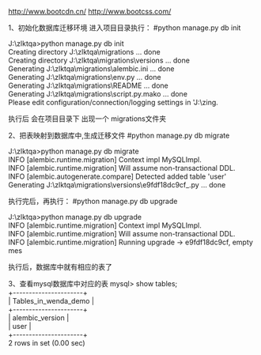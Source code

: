 http://www.bootcdn.cn/
http://www.bootcss.com/

1、初始化数据库迁移环境
进入项目目录执行：
#python manage.py db init

J:\zlktqa>python manage.py db init  
Creating directory J:\zlktqa\migrations ... done    
Creating directory J:\zlktqa\migrations\versions ... done    
Generating J:\zlktqa\migrations\alembic.ini ... done    
Generating J:\zlktqa\migrations\env.py ... done    
Generating J:\zlktqa\migrations\README ... done    
Generating J:\zlktqa\migrations\script.py.mako ... done    
Please edit configuration/connection/logging settings in 'J:\\zing.    

执行后 会在项目目录下 出现一个 migrations文件夹

2、把表映射到数据库中,生成迁移文件
#python manage.py db migrate

J:\zlktqa>python manage.py db migrate    
INFO  [alembic.runtime.migration] Context impl MySQLImpl.    
INFO  [alembic.runtime.migration] Will assume non-transactional DDL.    
INFO  [alembic.autogenerate.compare] Detected added table 'user'    
Generating J:\zlktqa\migrations\versions\e9fdf18dc9cf_.py ... done    

执行完后，再执行：
#python manage.py db upgrade

J:\zlktqa>python manage.py db upgrade    
INFO  [alembic.runtime.migration] Context impl MySQLImpl.    
INFO  [alembic.runtime.migration] Will assume non-transactional DDL.    
INFO  [alembic.runtime.migration] Running upgrade  -> e9fdf18dc9cf, empty mes    

执行后，数据库中就有相应的表了    

3、查看mysql数据库中对应的表
mysql> show tables;    
+----------------------+    
| Tables_in_wenda_demo |    
+----------------------+    
| alembic_version      |    
| user                 |    
+----------------------+    
2 rows in set (0.00 sec)    

